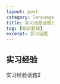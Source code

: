 ```yaml
---
layout: post
category: lanuuage
title: 实习话题话题1
tag: [知识星球]
excerpt: 实习话题
---
```






## 实习经验

实习经验话题2
